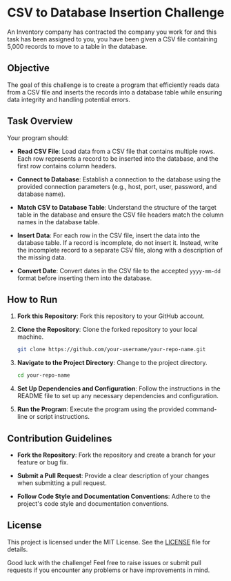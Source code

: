 # CSV to Database Insertion Challenge

An Inventory company has contracted the company you work for and this task has been assigned to you, you have been given a CSV file containing 5,000 records to move to a table in the database.

## Objective

The goal of this challenge is to create a program that efficiently reads data from a CSV file and inserts the records into a database table while ensuring data integrity and handling potential errors.

## Task Overview

Your program should:

- **Read CSV File**: Load data from a CSV file that contains multiple rows. Each row represents a record to be inserted into the database, and the first row contains column headers.

- **Connect to Database**: Establish a connection to the database using the provided connection parameters (e.g., host, port, user, password, and database name).

- **Match CSV to Database Table**: Understand the structure of the target table in the database and ensure the CSV file headers match the column names in the database table.

- **Insert Data**: For each row in the CSV file, insert the data into the database table. If a record is incomplete, do not insert it. Instead, write the incomplete record to a separate CSV file, along with a description of the missing data.

- **Convert Date**: Convert dates in the CSV file to the accepted `yyyy-mm-dd` format before inserting them into the database.

## How to Run

1. **Fork this Repository**: Fork this repository to your GitHub account.

2. **Clone the Repository**: Clone the forked repository to your local machine.

    ```bash
    git clone https://github.com/your-username/your-repo-name.git
    ```

3. **Navigate to the Project Directory**: Change to the project directory.

    ```bash
    cd your-repo-name
    ```

4. **Set Up Dependencies and Configuration**: Follow the instructions in the README file to set up any necessary dependencies and configuration.

5. **Run the Program**: Execute the program using the provided command-line or script instructions.

## Contribution Guidelines

- **Fork the Repository**: Fork the repository and create a branch for your feature or bug fix.

- **Submit a Pull Request**: Provide a clear description of your changes when submitting a pull request.

- **Follow Code Style and Documentation Conventions**: Adhere to the project's code style and documentation conventions.

## License

This project is licensed under the MIT License. See the [LICENSE](./LICENSE) file for details.

Good luck with the challenge! Feel free to raise issues or submit pull requests if you encounter any problems or have improvements in mind.

